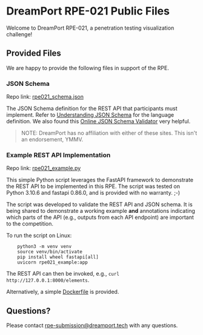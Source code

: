 # DreamPort RPE-021 Public Files

Welcome to DreamPort RPE-021, a penetration testing visualization challenge!

## Provided Files

We are happy to provide the following files in support of the RPE.

### JSON Schema

Repo link: [rpe021_schema.json](/rpe021_schema.json)

The JSON Schema definition for the REST API that participants must implement. Refer to [Understanding JSON Schema](https://json-schema.org/understanding-json-schema/index.html) for the language definition. We also found this [Online JSON Schema Validator](https://www.jsonschemavalidator.net/) very helpful.

> NOTE: DreamPort has no affiliation with either of these sites. This isn't an endorsement, YMMV.

### Example REST API Implementation

Repo link: [rpe021_example.py](/rpe021_example.py)

This simple Python script leverages the FastAPI framework to demonstrate the REST API to be implemented in this RPE. The script was tested on Python 3.10.6 and fastapi 0.86.0, and is provided with no warranty. ;-)

The script was developed to validate the REST API and JSON schema. It is being shared to demonstrate a working example **and** annotations indicating which parts of the API (e.g., outputs from each API endpoint) are important to the competition.

To run the script on Linux:

        python3 -m venv venv
        source venv/bin/activate
        pip install wheel fastapi[all]
        uvicorn rpe021_example:app

The REST API can then be invoked, e.g., `curl http://127.0.0.1:8000/elements`.

Alternatively, a simple [Dockerfile](/Dockerfile) is provided.

## Questions?

Please contact [rpe-submission@dreamport.tech](mailto:rpe-submission@dreamport.tech) with any questions.

